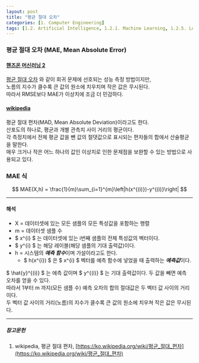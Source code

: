 ```yaml
---
layout: post
title: "평균 절대 오차"
categories: [1. Computer Engineering]
tags: [1.2. Artificial Intelligence, 1.2.1. Machine Learning, 1.2.5. Loss Function]
---
```


### 평균 절대 오차 (MAE, Mean Absolute Error)

#### [핸즈온 머신러닝 2](https://tensorflow.blog/핸즈온-머신러닝-1장-2장/2-2-큰-그림-보기/)

[평균 절대 오차](https://maizer2.github.io/용어_인공지능/2022/02/08/평균-제곱근-오차.html) 와 같이 회귀 문제에 선호되는 성능 측정 방법이지만,  
노름의 지수가 클수록 큰 값의 원소에 치우치며 작은 값은 무시된다.  
따라서 RMSE보다 MAE가 이상치에 조금 더 민감하다.


#### [wikipedia](https://ko.wikipedia.org/wiki/평균_절대_편차)

평균 절대 편차(MAD, Mean Absolute Deviation)이라고도 한다.  
산포도의 하나로, 평균과 개별 관측치 사이 거리의 평균이다.  
각 측정치에서 전체 평균 값을 뺀 값의 절댓값으로 표시되는 편차들의 합에서 산술평균을 말한다.  
매우 크거나 작은 어느 하나의 값인 이상치로 인한 문제점을 보완할 수 있는 방법으로 사용되고 있다.


### MAE 식

$$ MAE(X,h) = \frac{1}{m}\sum_{i=1}^{m}\left|h(x^{(i)})-y^{(i)}\right| $$

--- 

#### 해석

* X = 데이터셋에 있는 모든 샘플의 모든 특성값을 포함하는 행렬  
* m = 데이터셋 샘플 수
* $ x^{i} $ 는 데이터셋에 있는 i번째 샘플의 전체 특성값의 벡터이다.
* $ y^{i} $ 는 해당 레이블(해당 샘플의 기대 출력값)이다.
* h = 시스템의 ***예측 함수***이며 가설이라고도 한다. 
  * $ h(x^{i}) $ 은 $ x^{i} $ 벡터를 예측 함수에 넣었을 때 출력하는 ***예측값***이다.
  
$ \hat{y}^{(i)} $ 는 에측 값이며 $ y^{(i)} $ 는 기대 출력값이다. 두 값을 빼면 예측 오차를 얻을 수 있다.  
따라서 1부터 m 까지(모든 샘플 수) 예측 오차의 합의 절대값은 두 벡터 값 사이의 거리이다.  
두 벡터 값 사이의 거리(노름)의 지수가 클수록 큰 값의 원소에 치우쳐 작은 값은 무시된다.

---

##### 참고문헌

1) wikipedia, 평균 절대 편차, [https://ko.wikipedia.org/wiki/평균_절대_편차](https://ko.wikipedia.org/wiki/평균_절대_편차)
